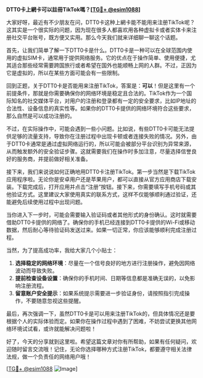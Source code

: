 **DTT0卡上網卡可以註冊TikTok嗎？[[TG💪+ @esim1088](https://t.me/s/esim1088)]**

大家好呀，最近有不少朋友在问，DTT0卡这种上網卡能不能用来注册TikTok呢？这其实是一个很实际的问题，因为现在很多人都喜欢用各种虚拟卡或者实体卡来注册社交平台账号，既方便又实用。那么今天我们就来详细聊一聊这个话题。

首先，让我们简单了解一下DTT0卡是什么。DTT0卡是一种可以在全球范围内使用的虚拟SIM卡，通常用于提供网络服务。它的优点在于操作简单、使用便捷，尤其适合那些经常需要跨国旅行或者希望在国外也能顺畅上网的人群。不过，正因为它是虚拟的，所以在某些方面可能会有一些限制。

回到正题，关于DTT0卡是否能用来注册TikTok，答案是：**可以**！但是这里有一个前提条件，那就是你需要确保你的网络环境是稳定且合法的。TikTok作为一个国际知名的社交媒体平台，对用户的注册和登录都有一定的安全要求，比如IP地址的合法性、设备信息的真实性等。如果你的DTT0卡提供的网络环境符合这些要求，那么自然是可以成功注册的。

不过，在实际操作中，可能会遇到一些小问题。比如说，有些DTT0卡可能无法提供足够的流量支持，导致你在注册过程中出现卡顿或者连接失败的情况。另外，由于DTT0卡通常是通过虚拟网络运行的，所以可能会被部分平台识别为异常来源，从而触发额外的安全验证步骤。这就需要我们在操作时多加注意，尽量选择信誉良好的服务商，并提前做好相关准备。

接下来，我们来说说如何正确地用DTT0卡注册TikTok。第一步当然是下载TikTok应用程序啦。无论你是安卓用户还是苹果用户，都可以直接从官方应用商店下载安装。下载完成后，打开应用并点击“注册”按钮。接下来，你需要填写手机号码或其他验证方式。这里建议大家使用真实的联系方式，这样不仅能够顺利通过验证，还能避免后续使用过程中出现问题。

当你进入下一步时，可能会需要输入验证码或者其他形式的身份确认。这时就需要借助DTT0卡提供的网络了。确保你的手机已经连接到DTT0卡提供的Wi-Fi或移动数据，然后耐心等待验证码发送过来。如果一切正常，你应该能够顺利完成注册过程。

当然，为了提高成功率，我给大家几个小贴士：

1. **选择稳定的网络环境**：尽量在一个信号良好的地方进行注册操作，避免因网络波动而导致失败。
2. **提前检查设备设置**：确保你的手机时间、日期等信息都是准确无误的，以免影响注册流程。
3. **留意账户安全提示**：如果系统提示需要进一步验证身份，请按照指引完成操作，不要随意忽视这些提醒。

最后，再次强调一下，虽然DTT0卡是可以用来注册TikTok的，但具体情况还是要根据个人的实际体验而定。如果你在操作过程中遇到了困难，不妨尝试更换其他网络环境试试看，或许就能解决问题啦！

好了，今天的分享就到这里啦。希望这篇文章对你有所帮助，如果有任何疑问，欢迎随时留言交流哦！记住，无论你选择哪种方式注册TikTok，都要遵守相关法律法规，做一个负责任的网络用户哦！

[[TG💪+ @esim1088](https://t.me/s/esim1088) ![Image](https://i.postimg.cc/4NQfJmqS/Snipaste-2025-05-13-00-14-12.png)]